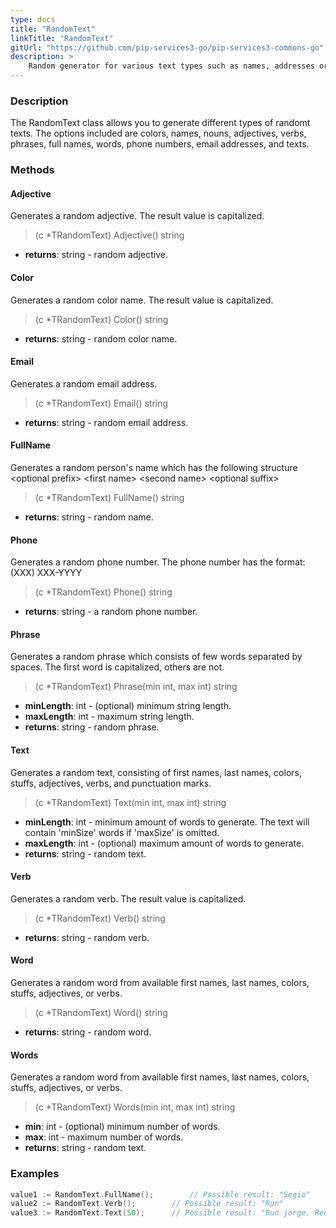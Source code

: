```yaml
---
type: docs
title: "RandomText"
linkTitle: "RandomText"
gitUrl: "https://github.com/pip-services3-go/pip-services3-commons-go"
description: >
    Random generator for various text types such as names, addresses or phone numbers.
---
```


### Description

The RandomText class allows you to generate different types of randomt texts. The options included are colors, names, nouns, adjectives, verbs, phrases, full names, words, phone numbers, email addresses, and texts.


### Methods

#### Adjective
Generates a random adjective.
The result value is capitalized.

> (c *TRandomText) Adjective() string 

- **returns**: string - random adjective.

#### Color
Generates a random color name.
The result value is capitalized.

>  (c *TRandomText) Color() string

- **returns**: string - random color name.

#### Email
Generates a random email address.

> (c *TRandomText) Email() string

- **returns**: string - random email address.

#### FullName
Generates a random person's name which has the following structure
\<optional prefix\> \<first name\> \<second name\> \<optional suffix\>

> (c *TRandomText) FullName() string

- **returns**: string - random name.


#### Phone
Generates a random phone number.
The phone number has the format: (XXX) XXX-YYYY

> (c *TRandomText) Phone() string

- **returns**: string -  a random phone number.


#### Phrase
Generates a random phrase which consists of few words separated by spaces.
The first word is capitalized, others are not.

> (c *TRandomText) Phrase(min int, max int) string

- **minLength**: int - (optional) minimum string length.
- **maxLength**: int -  maximum string length.
- **returns**: string -  random phrase.

#### Text
Generates a random text, consisting of first names, last names, colors, stuffs, adjectives, verbs, and punctuation marks.

> (c *TRandomText) Text(min int, max int) string

- **minLength**: int - minimum amount of words to generate. The text will contain 'minSize' words if 'maxSize' is omitted.
- **maxLength**: int -  (optional) maximum amount of words to generate.
- **returns**: string -  random text.

#### Verb
Generates a random verb.
The result value is capitalized.

> (c *TRandomText) Verb() string

- **returns**: string - random verb.


#### Word
Generates a random word from available first names, last names, colors, stuffs, adjectives, or verbs.

> (c *TRandomText) Word() string

- **returns**: string - random word.

#### Words
Generates a random word from available first names, last names, colors, stuffs, adjectives, or verbs.

> (c *TRandomText) Words(min int, max int) string

- **min**: int - (optional) minimum number of words.
- **max**: int - maximum number of words.
- **returns**: string - random text.

### Examples

```go
value1 := RandomText.FullName();     	// Possible result: "Segio"
value2 := RandomText.Verb();      	// Possible result: "Run"
value3 := RandomText.Text(50);    	// Possible result: "Run jorge. Red high scream?"

```
